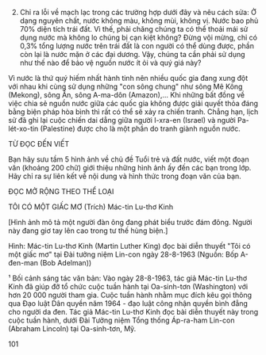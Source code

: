 2. Chỉ ra lỗi về mạch lạc trong các trường hợp dưới đây và nêu cách sửa:
Ở dạng nguyên chất, nước không màu, không mùi, không vị. Nước bao phủ 70% diện tích trái đất. Vì thế, phải chăng chúng ta có thể thoải mái sử dụng nước mà không lo chúng bị cạn kiệt không? Đừng vội mừng, chỉ có 0,3% tổng lượng nước trên trái đất là con người có thể dùng được, phần còn lại là nước mặn ở các đại dương. Vậy, chúng ta cần phải sử dụng như thế nào để bảo vệ nguồn nước ít ỏi và quý giá này?

Vì nước là thứ quý hiếm nhất hành tinh nên nhiều quốc gia đang xung đột với nhau khi cùng sử dụng những "con sông chung" như sông Mê Kông (Mekong), sông Ấn, sông A-ma-dôn (Amazon),... Khi những bất đồng về việc chia sẻ nguồn nước giữa các quốc gia không được giải quyết thỏa đáng bằng biện pháp hòa bình thì rất có thể sẽ xảy ra chiến tranh. Chẳng hạn, lịch sử đã ghi lại cuộc chiến dai dẳng giữa người I-xra-en (Israel) và người Pa-lét-xo-tin (Palestine) được cho là một phần do tranh giành nguồn nước.

TỪ ĐỌC ĐẾN VIẾT

Bạn hãy sưu tầm 5 hình ảnh về chủ đề Tuổi trẻ và đất nước, viết một đoạn văn (khoảng 200 chữ) giới thiệu những hình ảnh ấy đến các bạn trong lớp. Hãy chỉ ra sự liên kết về nội dung và hình thức trong đoạn văn của bạn.

ĐỌC MỞ RỘNG THEO THỂ LOẠI

TÔI CÓ MỘT GIẤC MƠ
(Trích)
Mác-tin Lu-thơ Kinh

[Hình ảnh mô tả một người đàn ông đang phát biểu trước đám đông. Người này đang giơ tay lên cao trong tư thế hùng biện.]

Hình: Mác-tin Lu-thơ Kinh (Martin Luther King) đọc bài diễn thuyết "Tôi có một giấc mơ" tại Đài tưởng niệm Lin-con ngày 28-8-1963
(Nguồn: Bốp A-đen-man (Bob Adelman))

¹ Bối cảnh sáng tác văn bản: Vào ngày 28-8-1963, tác giả Mác-tin Lu-thơ Kinh đã giúp đỡ tổ chức cuộc tuần hành tại Oa-sinh-tơn (Washington) với hơn 20 000 người tham gia. Cuộc tuần hành nhằm mục đích kêu gọi thông qua Đạo luật Dân quyền năm 1964 - đạo luật công nhận quyền bình đẳng cho người da đen. Tác giả Mác-tin Lu-thơ Kinh đọc bài diễn thuyết này trong cuộc tuần hành, dưới Đài Tưởng niệm Tổng thống Áp-ra-ham Lin-con (Abraham Lincoln) tại Oa-sinh-tơn, Mỹ.

101